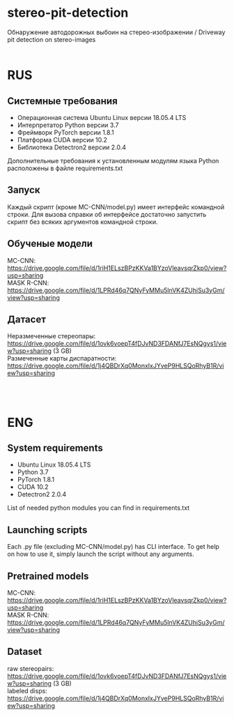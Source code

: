 # stereo-pit-detection
Обнаружение автодорожных выбоин на стерео-изображении / Driveway pit detection on stereo-images
<br/><br/>
# RUS
## Системные требования
  +	Операционная система Ubuntu Linux версии 18.05.4 LTS
  +	Интерпретатор Python версии 3.7
  +	Фреймворк PyTorch версии 1.8.1
  +	Платформа CUDA версии 10.2
  +	Библиотека Detectron2 версии 2.0.4
   
  Дополнительные требования к установленным модулям языка Python расположены в файле requirements.txt

  
## Запуск
Каждый скрипт (кроме MC-CNN/model.py) имеет интерфейс командной строки. Для вызова справки об интерфейсе достаточно запустить скрипт без всяких аргументов командной строки.

## Обученые модели
MC-CNN: https://drive.google.com/file/d/1riH1ELszBPzKKVa1BYzoVleavsqrZkp0/view?usp=sharing  
MASK R-CNN: https://drive.google.com/file/d/1LPRd46q7QNyFyMMu5lnVK4ZUhiSu3yGm/view?usp=sharing

## Датасет
Неразмеченные стереопары: https://drive.google.com/file/d/1ovk6voepT4fDJvND3FDANfJ7EsNQgys1/view?usp=sharing (3 GB)  
Размеченные карты диспаратности: https://drive.google.com/file/d/1j4QBDrXq0MonxIxJYveP9HLSQoRhyB1R/view?usp=sharing 

<br/><br/>
# ENG
## System requirements
  +	Ubuntu Linux 18.05.4 LTS
  +	Python 3.7
  +	PyTorch 1.8.1
  +	CUDA 10.2
  +	Detectron2 2.0.4
  
  List of needed python modules you can find in requirements.txt
  
## Launching scripts
Each .py file (excluding MC-CNN/model.py) has CLI interface. To get help on how to use it, simply launch the script without any arguments.

## Pretrained models
MC-CNN: https://drive.google.com/file/d/1riH1ELszBPzKKVa1BYzoVleavsqrZkp0/view?usp=sharing  
MASK R-CNN: https://drive.google.com/file/d/1LPRd46q7QNyFyMMu5lnVK4ZUhiSu3yGm/view?usp=sharing

## Dataset
raw stereopairs: https://drive.google.com/file/d/1ovk6voepT4fDJvND3FDANfJ7EsNQgys1/view?usp=sharing (3 GB)  
labeled disps: https://drive.google.com/file/d/1j4QBDrXq0MonxIxJYveP9HLSQoRhyB1R/view?usp=sharing
